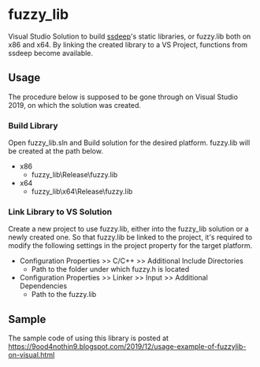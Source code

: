 # fuzzy_lib

Visual Studio Solution to build [ssdeep](https://ssdeep-project.github.io/ssdeep/index.html)'s static libraries, or fuzzy.lib both on x86 and x64. By linking the created library to a VS Project, functions from ssdeep become available.

## Usage

The procedure below is supposed to be gone through on Visual Studio 2019, on which the solution was created.

### Build Library

Open fuzzy_lib.sln and Build solution for the desired platform. fuzzy.lib will be created at the path below.
* x86
  * fuzzy_lib\Release\fuzzy.lib
* x64
  * fuzzy_lib\x64\Release\fuzzy.lib

### Link Library to VS Solution

Create a new project to use fuzzy.lib, either into the fuzzy_lib solution or a newly created one. So that fuzzy.lib be linked to the project, it's required to modify the following settings in the project property for the target platform.
* Configuration Properties >> C/C++ >> Additional Include Directories
  * Path to the folder under which fuzzy.h is located
* Configuration Properties >> Linker >> Input >> Additional Dependencies
  * Path to the fuzzy.lib

## Sample

The sample code of using this library is posted at https://9ood4nothin9.blogspot.com/2019/12/usage-example-of-fuzzylib-on-visual.html
